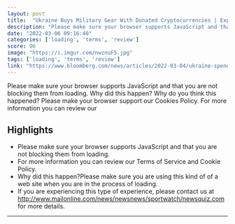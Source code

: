 ```yaml
---
layout: post
title:  "Ukraine Buys Military Gear With Donated Cryptocurrencies | Expects crypto donations to reach $100 million soon"
description: "Please make sure your browser supports JavaScript and that you are not blocking them from loading.  Why did this happen?  Why do you think this happened? Please make your browser support our Cookies Policy. For more information you can review our"
date: "2022-03-06 09:16:40"
categories: ['loading', 'terms', 'review']
score: 96
image: "https://i.imgur.com/nwznuF5.jpg"
tags: ['loading', 'terms', 'review']
link: "https://www.bloomberg.com/news/articles/2022-03-04/ukraine-spends-15-million-of-crypto-donations-on-military-gear"
---
```


Please make sure your browser supports JavaScript and that you are not blocking them from loading.  Why did this happen?  Why do you think this happened? Please make your browser support our Cookies Policy. For more information you can review our

## Highlights

- Please make sure your browser supports JavaScript and that you are not blocking them from loading.
- For more information you can review our Terms of Service and Cookie Policy.
- Why did this happen?Please make sure you are using this kind of of a web site when you are in the process of loading.
- If you are experiencing this type of experience, please contact us at http://www.mailonline.com/news/newsnews/sportwatch/newsquiz.com for more details.

---
